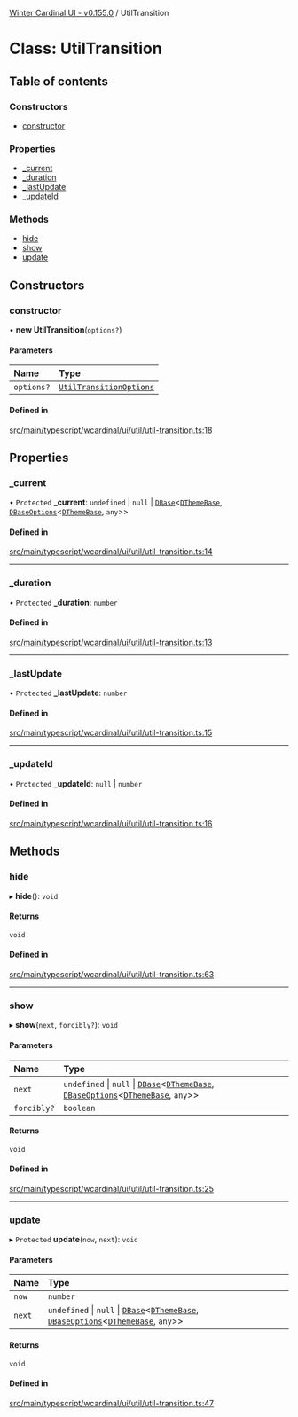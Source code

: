 [Winter Cardinal UI - v0.155.0](../index.md) / UtilTransition

# Class: UtilTransition

## Table of contents

### Constructors

- [constructor](UtilTransition.md#constructor)

### Properties

- [\_current](UtilTransition.md#_current)
- [\_duration](UtilTransition.md#_duration)
- [\_lastUpdate](UtilTransition.md#_lastupdate)
- [\_updateId](UtilTransition.md#_updateid)

### Methods

- [hide](UtilTransition.md#hide)
- [show](UtilTransition.md#show)
- [update](UtilTransition.md#update)

## Constructors

### constructor

• **new UtilTransition**(`options?`)

#### Parameters

| Name | Type |
| :------ | :------ |
| `options?` | [`UtilTransitionOptions`](../interfaces/UtilTransitionOptions.md) |

#### Defined in

[src/main/typescript/wcardinal/ui/util/util-transition.ts:18](https://github.com/winter-cardinal/winter-cardinal-ui/blob/v0.155.0/src/main/typescript/wcardinal/ui/util/util-transition.ts#L18)

## Properties

### \_current

• `Protected` **\_current**: `undefined` \| ``null`` \| [`DBase`](DBase.md)<[`DThemeBase`](../interfaces/DThemeBase.md), [`DBaseOptions`](../interfaces/DBaseOptions.md)<[`DThemeBase`](../interfaces/DThemeBase.md), `any`\>\>

#### Defined in

[src/main/typescript/wcardinal/ui/util/util-transition.ts:14](https://github.com/winter-cardinal/winter-cardinal-ui/blob/v0.155.0/src/main/typescript/wcardinal/ui/util/util-transition.ts#L14)

___

### \_duration

• `Protected` **\_duration**: `number`

#### Defined in

[src/main/typescript/wcardinal/ui/util/util-transition.ts:13](https://github.com/winter-cardinal/winter-cardinal-ui/blob/v0.155.0/src/main/typescript/wcardinal/ui/util/util-transition.ts#L13)

___

### \_lastUpdate

• `Protected` **\_lastUpdate**: `number`

#### Defined in

[src/main/typescript/wcardinal/ui/util/util-transition.ts:15](https://github.com/winter-cardinal/winter-cardinal-ui/blob/v0.155.0/src/main/typescript/wcardinal/ui/util/util-transition.ts#L15)

___

### \_updateId

• `Protected` **\_updateId**: ``null`` \| `number`

#### Defined in

[src/main/typescript/wcardinal/ui/util/util-transition.ts:16](https://github.com/winter-cardinal/winter-cardinal-ui/blob/v0.155.0/src/main/typescript/wcardinal/ui/util/util-transition.ts#L16)

## Methods

### hide

▸ **hide**(): `void`

#### Returns

`void`

#### Defined in

[src/main/typescript/wcardinal/ui/util/util-transition.ts:63](https://github.com/winter-cardinal/winter-cardinal-ui/blob/v0.155.0/src/main/typescript/wcardinal/ui/util/util-transition.ts#L63)

___

### show

▸ **show**(`next`, `forcibly?`): `void`

#### Parameters

| Name | Type |
| :------ | :------ |
| `next` | `undefined` \| ``null`` \| [`DBase`](DBase.md)<[`DThemeBase`](../interfaces/DThemeBase.md), [`DBaseOptions`](../interfaces/DBaseOptions.md)<[`DThemeBase`](../interfaces/DThemeBase.md), `any`\>\> |
| `forcibly?` | `boolean` |

#### Returns

`void`

#### Defined in

[src/main/typescript/wcardinal/ui/util/util-transition.ts:25](https://github.com/winter-cardinal/winter-cardinal-ui/blob/v0.155.0/src/main/typescript/wcardinal/ui/util/util-transition.ts#L25)

___

### update

▸ `Protected` **update**(`now`, `next`): `void`

#### Parameters

| Name | Type |
| :------ | :------ |
| `now` | `number` |
| `next` | `undefined` \| ``null`` \| [`DBase`](DBase.md)<[`DThemeBase`](../interfaces/DThemeBase.md), [`DBaseOptions`](../interfaces/DBaseOptions.md)<[`DThemeBase`](../interfaces/DThemeBase.md), `any`\>\> |

#### Returns

`void`

#### Defined in

[src/main/typescript/wcardinal/ui/util/util-transition.ts:47](https://github.com/winter-cardinal/winter-cardinal-ui/blob/v0.155.0/src/main/typescript/wcardinal/ui/util/util-transition.ts#L47)
